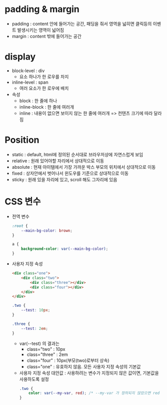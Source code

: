 # padding & margin
- padding : content 안에 들어가는 공간, 패딩을 줘서 영역을 넓히면 클릭등의 이벤트 발생시키는 영역이 넓어짐
- margin : content 밖에 들어가는 공간

# display
- block-level : div
    - 요소 하나가 한 로우를 차지
- inline-level : span
    - 여러 요소가 한 로우에 배치
- 속성
    - block : 한 줄에 하나
    - inline-block : 한 줄에 여러개
    - inline : 내용이 없으면 보이지 않는 한 줄에 여러개 => 컨텐츠 크기에 따라 달라짐

# Position
- static : default, html에 정의된 순서대로 브라우저상에 자연스럽게 보임
- relative : 원래 있어야할 자리에서 상대적으로 이동
- absolute : 현재 아이템에서 가장 가까운 박스 부모의 위치에서 상대적으로 이동
- fixed : 상자안에서 벗어나서 윈도우를 기준으로 상대적으로 이동
- sticky : 원래 있을 자리에 있고, scroll 해도 그자리에 있음

# CSS 변수
- 전역 변수
    ```css
    :root {
        --main-bg-color: brown;
    }

    a {
        background-color: var(--main-bg-color);
    }
    ```
- 사용자 지정 속성
    ```html
    <div class="one">
        <div class="two">
            <div class="three"></div>
            <div class="four"></div>
        </div>
    </div>
    ```
    ```css
    .two {
        --test: 10px;
    }
    
    .three {
        --test: 2em;
    }
    ```
    - var(--test) 의 결과는
        - class="two" : 10px
        - class="three" : 2em
        - class="four" : 10px(부모(two)로부터 상속)
        - class="one" : 유효하지 않음. 모든 사용자 지정 속성의 기본값
    - 사용자 지정 속성 대안값 : 사용하려는 변수가 지정되지 않은 값이면, 기본값을 사용하도록 설정
        ```css
        .two {
            color: var(--my-var, red); /* --my-var 가 정의되지 않았으면 red */
        }
        ```
